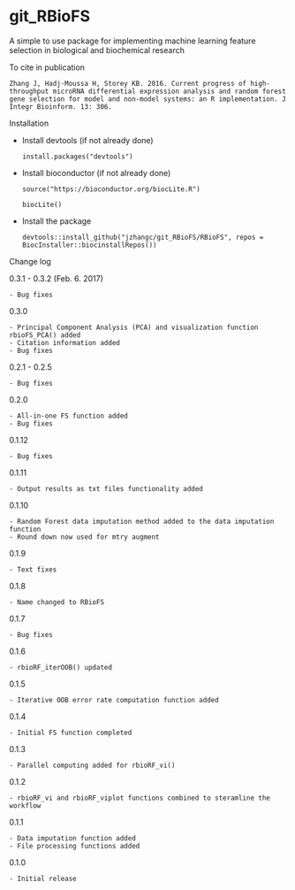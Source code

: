 # git_RBioFS
A simple to use package for implementing machine learning feature selection in biological and biochemical research

To cite in publication
  
    Zhang J, Hadj-Moussa H, Storey KB. 2016. Current progress of high-throughput microRNA differential expression analysis and random forest gene selection for model and non-model systems: an R implementation. J Integr Bioinform. 13: 306.


Installation

  - Install devtools (if not already done)
  
        install.packages("devtools")
        
  - Install bioconductor (if not already done)
        
        source("https://bioconductor.org/biocLite.R")
      
        biocLite()
        
  - Install the package
        
        devtools::install_github("jzhangc/git_RBioFS/RBioFS", repos = BiocInstaller::biocinstallRepos())
        

Change log

  0.3.1 - 0.3.2 (Feb. 6. 2017)
    
    - Bug fixes

  0.3.0
    
    - Principal Component Analysis (PCA) and visualization function rbioFS_PCA() added
    - Citation information added
    - Bug fixes
  
  
  0.2.1 - 0.2.5
    
    - Bug fixes

  
  0.2.0
  
    - All-in-one FS function added
    - Bug fixes
    
  
  0.1.12
    
    - Bug fixes
  
  
  0.1.11
  
    - Output results as txt files functionality added
    
  
  0.1.10
  
    - Random Forest data imputation method added to the data imputation function
    - Round down now used for mtry augment
    
  
  0.1.9
  
    - Text fixes
    
  
  0.1.8
  
    - Name changed to RBioFS
    
  
  0.1.7
  
    - Bug fixes
    
  
  0.1.6
  
    - rbioRF_iterOOB() updated
    
  
  0.1.5
  
    - Iterative OOB error rate computation function added
    
  
  0.1.4
    
    - Initial FS function completed
    
  
  0.1.3
  
    - Parallel computing added for rbioRF_vi()
    
  
  0.1.2
  
    - rbioRF_vi and rbioRF_viplot functions combined to steramline the workflow
    
  
  0.1.1
    
    - Data imputation function added
    - File processing functions added
    
  
  0.1.0
  
    - Initial release

